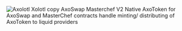 ![Axolotl Xolotl copy](https://user-images.githubusercontent.com/95352755/173467540-b60ccb12-955b-40c9-b099-af7ca2ed33e0.png)
AxoSwap Masterchef V2
Native AxoToken for AxoSwap and MasterChef contracts handle minting/ distributing of AxoToken to liquid providers
